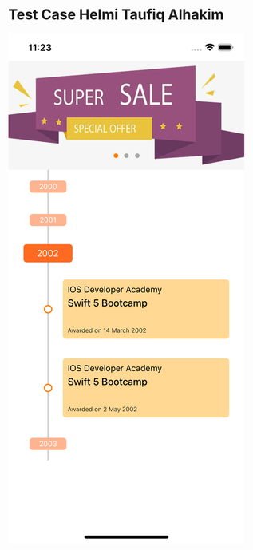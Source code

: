 Test Case Helmi Taufiq Alhakim
==============================
![](TestCase/Resources/Media/Screenshot.png)
